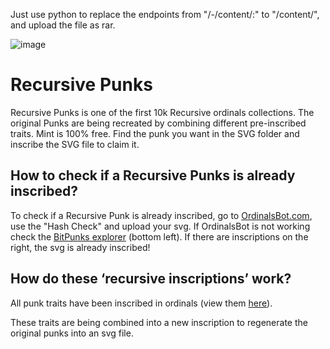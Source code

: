 Just use python to replace the endpoints from "/-/content/:" to "/content/", and upload the file as rar. 

![image](https://github.com/sslisen/RecursivePunks-prefixed-endpoints-changes/assets/59131974/576daa0a-4d38-4bc6-8269-24c3b4e4d98e)


<h1>Recursive Punks</h2>
Recursive Punks is one of the first 10k Recursive ordinals collections. 
The original Punks are being recreated by combining different pre-inscribed traits. 
Mint is 100% free. Find the punk you want in the SVG folder and inscribe the SVG file to claim it.

<h2>How to check if a Recursive Punks is already inscribed?</h2>
To check if a Recursive Punk is already inscribed, go to <a href="https://ordinalsbot.com/" target="_blank">OrdinalsBot.com</a>, use the "Hash Check" and upload your svg. If OrdinalsBot is not working check the <a href="https://bitpunks.io/Explorer/Inscriptions">BitPunks explorer</a> (bottom left). If there are inscriptions on the right, the svg is already inscribed!</a></i></p>

<h2>How do these ‘recursive inscriptions’ work?</h2>
<p>All punk traits have been inscribed in ordinals (view them <a href="https://ordiscan.com/address/bc1p2wrnw6gkyapz67s7ew422z5j9wt442t48day79pe5lv275at5phqlpn9cn" target="_blank">here</a>).<br> 

These traits are being combined into a new inscription to regenerate the original punks into an svg file.</p>
      

